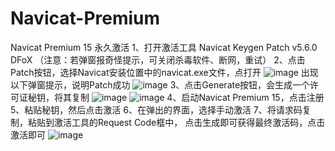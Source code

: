 # Navicat-Premium
Navicat Premium 15 永久激活
1、打开激活工具 Navicat Keygen Patch v5.6.0 DFoX
（注意：若弹窗报奇怪提示，可关闭杀毒软件、断网，重试）
2、点击Patch按钮，选择Navicat安装位置中的navicat.exe文件，点打开
![image](https://user-images.githubusercontent.com/55135619/176657572-ef144aea-993a-497a-8d41-65d9bd064299.png)
出现以下弹窗提示，说明Patch成功
![image](https://user-images.githubusercontent.com/55135619/176657825-f59f24c3-0717-427d-9658-315aeeb246d4.png)
3、点击Generate按钮，会生成一个许可证秘钥，将其复制
![image](https://user-images.githubusercontent.com/55135619/176657881-8940ef7c-c563-43ec-9669-5e3942095ba1.png)
![image](https://user-images.githubusercontent.com/55135619/176657902-9a71102a-7824-48f4-96ec-f4148e3bb6db.png)
4、启动Navicat Premium 15，点击注册
5、粘贴秘钥，然后点击激活
6、在弹出的界面，选择手动激活
7、将请求码复制，粘贴到激活工具的Request Code框中，
点击生成即可获得最终激活码，点击激活即可
![image](https://user-images.githubusercontent.com/55135619/176658220-ec27dc92-c1b6-4358-9953-3e0e3c29683a.png)
